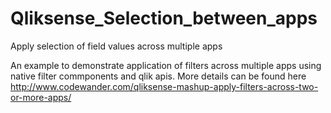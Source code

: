 # Qliksense_Selection_between_apps
Apply selection of field values across multiple apps

An example to demonstrate application of filters across multiple apps using native filter commponents and qlik apis.
More details can be found here http://www.codewander.com/qliksense-mashup-apply-filters-across-two-or-more-apps/

